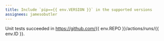 ```yaml
---
title: Include `pip=={{ env.VERSION }}` in the supported versions
assignees: jamesobutler
---
```


Unit tests succeeded in https://github.com/{{ env.REPO }}/actions/runs/{{ env.ID }}.
